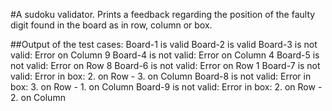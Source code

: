 #A sudoku validator. Prints a feedback regarding the position of the faulty digit found in the board as in row, 
column or box. 

##Output of the test cases: 
Board-1 is valid
Board-2 is valid
Board-3 is not valid:
	 Error on Column 9
Board-4 is not valid:
	 Error on Column 4
Board-5 is not valid:
	 Error on Row 8
Board-6 is not valid:
	 Error on Row 1
Board-7 is not valid:
	 Error in box: 2. on Row - 3. on Column
Board-8 is not valid:
	 Error in box: 3. on Row - 1. on Column
Board-9 is not valid:
	 Error in box: 2. on Row - 2. on Column
